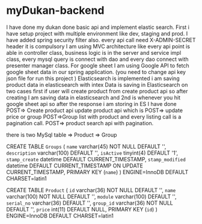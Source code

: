 # myDukan-backend
I have done my dukan done basic api and implement elastic search.
First i have setup project with multiple environment like dev, staging and prod.
I have added spring security filter also. every api call need X-ADMIN-SECRET header it is compulsory
I am using MVC architecture like every api point is able in controller class, business logic is in the server and service impl class, every mysql query is connect with dao and every dao connect with presenter manager class.
For google sheet I am using Google API to fetch google sheet data in our spring application. (you need to change api key json file for run this project )
Elasticsearch is implemented i am saving product data in elasticsearch with intex
Data is saving in Elasticsearch on two cases first if user will create product from create product api so after creating I am saving data in elasticsearch and 2nd is whenever you hit google sheet api so after the response i am storing in ES
I have done POST=> Create product api
update product api which is POST=> update price or group
POST=>Group list with product and every listing call is a pagination call.
POST=> product search api with pagination.

there is two MySql table 
=> Product
=> Group

CREATE TABLE `Groups` (
  `name` varchar(45) NOT NULL DEFAULT '',
  `description` varchar(100) DEFAULT '',
  `isActive` tinyint(4) DEFAULT '1',
  `stamp_create` datetime DEFAULT CURRENT_TIMESTAMP,
  `stamp_modified` datetime DEFAULT CURRENT_TIMESTAMP ON UPDATE CURRENT_TIMESTAMP,
  PRIMARY KEY (`name`)
) ENGINE=InnoDB DEFAULT CHARSET=latin1


CREATE TABLE `Product` (
  `id` varchar(36) NOT NULL DEFAULT '',
  `name` varchar(100) NOT NULL DEFAULT '',
  `module` varchar(100) DEFAULT '',
  `serial_no` varchar(36) DEFAULT '',
  `group_id` varchar(36) NOT NULL DEFAULT '',
  `price` int(11) DEFAULT NULL,
  PRIMARY KEY (`id`)
) ENGINE=InnoDB DEFAULT CHARSET=latin1

